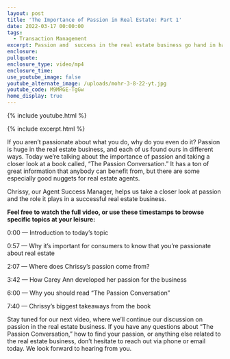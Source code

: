 ```yaml
---
layout: post
title: 'The Importance of Passion in Real Estate: Part 1'
date: 2022-03-17 00:00:00
tags:
  - Transaction Management
excerpt: Passion and  success in the real estate business go hand in hand.
enclosure:
pullquote:
enclosure_type: video/mp4
enclosure_time:
use_youtube_image: false
youtube_alternate_image: /uploads/mohr-3-8-22-yt.jpg
youtube_code: M9MRGE-TgGw
home_display: true
---
```

{% include youtube.html %}

{% include excerpt.html %}

If you aren’t passionate about what you do, why do you even do it? Passion is huge in the real estate business, and each of us found ours in different ways. Today we’re talking about the importance of passion and taking a closer look at a book called, “The Passion Conversation.” It has a ton of great information that anybody can benefit from, but there are some especially good nuggets for real estate agents.

Chrissy, our Agent Success Manager, helps us take a closer look at passion and the role it plays in a successful real estate business.

**Feel free to watch the full video, or use these timestamps to browse specific topics at your leisure:**

0:00 — Introduction to today’s topic

0:57 — Why it’s important for consumers to know that you’re passionate about real estate

2:07 — Where does Chrissy’s passion come from?

3:42 — How Carey Ann developed her passion for the business

6:00 — Why you should read “The Passion Conversation”

7:40 — Chrissy’s biggest takeaways from the book

Stay tuned for our next video, where we’ll continue our discussion on passion in the real estate business. If you have any questions about “The Passion Conversation,” how to find your passion, or anything else related to the real estate business, don’t hesitate to reach out via phone or email today. We look forward to hearing from you.
